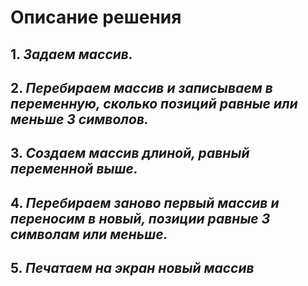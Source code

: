 # Описание решения

 ## 1. *Задаем массив.*
 ## 2. *Перебираем массив и записываем в переменную, сколько позиций равные или меньше 3 символов.*
 ## 3. *Создаем массив длиной, равный переменной выше.*
 ## 4. *Перебираем заново первый массив и переносим в новый, позиции равные 3 символам или меньше.*

## 5. *Печатаем на экран новый массив*
